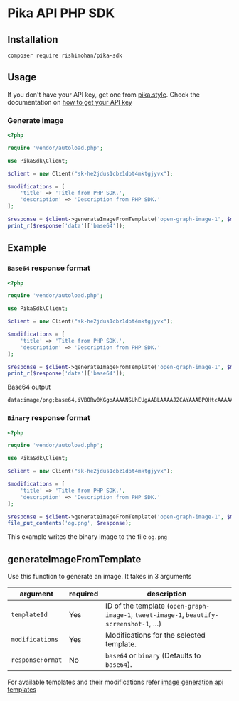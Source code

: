 # Pika API PHP SDK

## Installation

```
composer require rishimohan/pika-sdk
```

## Usage

If you don't have your API key, get one from [pika.style](https://pika.style/pricing). Check the documentation on [how to get your API key](https://docs.pika.style/docs/basics/getting-api-key)

### Generate image

```php
<?php 

require 'vendor/autoload.php';

use PikaSdk\Client;

$client = new Client("sk-he2jdus1cbz1dpt4mktgjyvx");

$modifications = [
    'title' => 'Title from PHP SDK.',
    'description' => 'Description from PHP SDK.'
];

$response = $client->generateImageFromTemplate('open-graph-image-1', $modifications, 'base64');
print_r($response['data']['base64']);
```

## Example

### `Base64` response format

```php
<?php 

require 'vendor/autoload.php';

use PikaSdk\Client;

$client = new Client("sk-he2jdus1cbz1dpt4mktgjyvx");

$modifications = [
    'title' => 'Title from PHP SDK.',
    'description' => 'Description from PHP SDK.'
];

$response = $client->generateImageFromTemplate('open-graph-image-1', $modifications, 'base64');
print_r($response['data']['base64']);
```

Base64 output
```
data:image/png;base64,iVBORw0KGgoAAAANSUhEUgAABLAAAAJ2CAYAAABPQHtcAAAAAXNSR0IArs4c6QAAIABJREFUeJzs3XmYJXdZL/Bvna37dM90FghLCBAQkC1BCBAMShLFBJAgKnofroBeFUUF5LrhiihXcV8BQRYVUUAlIewIGPbFmLCFLWwCYZEtzPR+trp/TM/......
```

### `Binary` response format

```php
<?php 

require 'vendor/autoload.php';

use PikaSdk\Client;

$client = new Client("sk-he2jdus1cbz1dpt4mktgjyvx");

$modifications = [
    'title' => 'Title from PHP SDK.',
    'description' => 'Description from PHP SDK.'
];

$response = $client->generateImageFromTemplate('open-graph-image-1', $modifications, 'binary');
file_put_contents('og.png', $response);
```

This example writes the binary image to the file `og.png`

## generateImageFromTemplate

Use this function to generate an image. It takes in 3 arguments

| argument | required | description |
|----------|----------|-------------|
|`templateId` | Yes | ID of the template (`open-graph-image-1`, `tweet-image-1`, `beautify-screenshot-1`, ...) |
|`modifications` | Yes | Modifications for the selected template. |
|`responseFormat` | No | `base64` or `binary` (Defaults to `base64`). |

For available templates and their modifications refer [image generation api templates](https://pika.style/image-generation-api/templates)
